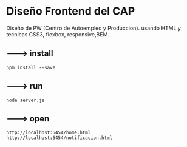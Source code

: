 # Diseño Frontend del CAP

Diseño de PW (Centro de Autoempleo y Produccion). usando HTML y tecnicas CSS3, flexbox, responsive,BEM.

## ---> install

```
npm install --save
```
## ---> run
```
node server.js
```
## ---> open

```
http://localhost:5454/home.html
http://localhost:5454/notificacion.html
```
